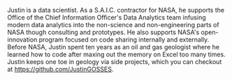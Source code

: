 Justin is a data scientist. As a S.A.I.C. contractor for NASA, he supports the Office of the Chief Information Officer's Data Analytics team infusing modern data analytics into the non-science and non-engineering parts of NASA though consulting and prototypes. He also supports NASA's open-innovation program focused on code sharing internally and externally. Before NASA, Justin spent ten years as an oil and gas geologist where he learned how to code after maxing out the memory on Excel too many times. Justin keeps one toe in geology via side projects, which you can checkout at https://github.com/JustinGOSSES.
